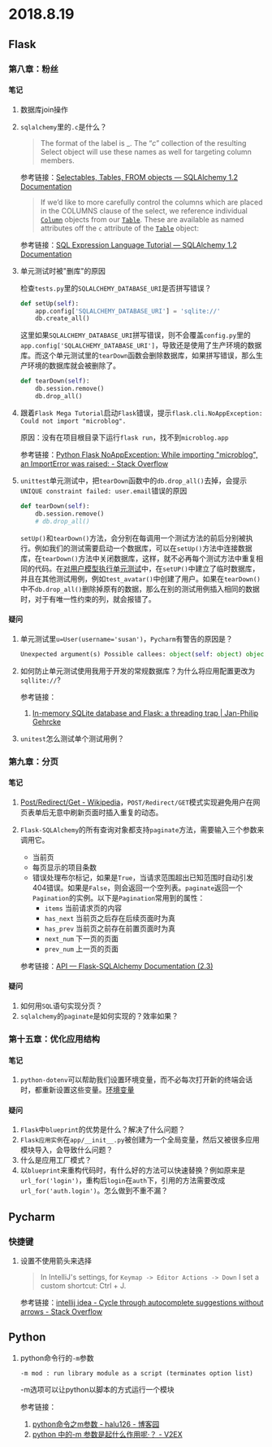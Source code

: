 # 2018.8.19

## Flask

### 第八章：粉丝

#### 笔记

1. 数据库join操作

2. `sqlalchemy`里的`.c`是什么？

   > The format of the label is <tablename>_<column>. The “*c*” collection of the resulting Select object will use these names as well for targeting column members.

   参考链接：[Selectables, Tables, FROM objects — SQLAlchemy 1.2 Documentation](http://docs.sqlalchemy.org/en/latest/core/selectable.html)

   > If we’d like to more carefully control the columns which are placed in the COLUMNS clause of the select, we reference individual [`Column`](http://docs.sqlalchemy.org/en/latest/core/metadata.html#sqlalchemy.schema.Column) objects from our [`Table`](http://docs.sqlalchemy.org/en/latest/core/metadata.html#sqlalchemy.schema.Table). These are available as named attributes off the `c` attribute of the [`Table`](http://docs.sqlalchemy.org/en/latest/core/metadata.html#sqlalchemy.schema.Table) object:

   参考链接：[SQL Expression Language Tutorial — SQLAlchemy 1.2 Documentation](http://docs.sqlalchemy.org/en/latest/core/tutorial.html)

3. 单元测试时被"删库"的原因

   检查`tests.py`里的`SQLALCHEMY_DATABASE_URI`是否拼写错误？

   ```python
   def setUp(self):
       app.config['SQLALCHEMY_DATABASE_URI'] = 'sqlite://'
       db.create_all()
   ```

   这里如果`SQLALCHEMY_DATABASE_URI`拼写错误，则不会覆盖`config.py`里的`app.config['SQLALCHEMY_DATABASE_URI']`，导致还是使用了生产环境的数据库。而这个单元测试里的`tearDown`函数会删除数据库，如果拼写错误，那么生产环境的数据库就会被删除了。

   ```python
   def tearDown(self):
       db.session.remove()
       db.drop_all()
   ```

4. 跟着`Flask Mega Tutorial`启动`Flask`错误，提示`flask.cli.NoAppException: Could not import "microblog".`

   原因：没有在项目根目录下运行`flask run`，找不到`microblog.app`

   参考链接：[Python Flask NoAppException: While importing "microblog", an ImportError was raised: - Stack Overflow](https://stackoverflow.com/questions/50691085/python-flask-noappexception-while-importing-microblog-an-importerror-was-rai)

5. `unittest`单元测试中，把`tearDown`函数中的`db.drop_all()`去掉，会提示`UNIQUE constraint failed: user.email`错误的原因

   ```python
   def tearDown(self):
       db.session.remove()
       # db.drop_all()
   ```

   `setUp()`和`tearDown()`方法，会分别在每调用一个测试方法的前后分别被执行。例如我们的测试需要启动一个数据库，可以在`setUp()`方法中连接数据库，在`tearDown()`方法中关闭数据库，这样，就不必再每个测试方法中重复相同的代码。在[对用户模型执行单元测试](https://github.com/luhuisicnu/The-Flask-Mega-Tutorial-zh/blob/master/docs/%E7%AC%AC%E5%85%AB%E7%AB%A0%EF%BC%9A%E7%B2%89%E4%B8%9D.md#%E5%AF%B9%E7%94%A8%E6%88%B7%E6%A8%A1%E5%9E%8B%E6%89%A7%E8%A1%8C%E5%8D%95%E5%85%83%E6%B5%8B%E8%AF%95)中，在`setUP()`中建立了临时数据库，并且在其他测试用例，例如`test_avatar()`中创建了用户。如果在`tearDown()`中不`db.drop_all()`删除掉原有的数据，那么在别的测试用例插入相同的数据时，对于有唯一性约束的列，就会报错了。

#### 疑问

1. 单元测试里`u=User(username='susan')`，`Pycharm`有警告的原因是？

   ```python
   Unexpected argument(s) Possible callees: object(self: object) object.__new__(cls: object)
   ```

2. 如何防止单元测试使用我用于开发的常规数据库？为什么将应用配置更改为`sqllite://`?

   参考链接：

   1. [In-memory SQLite database and Flask: a threading trap | Jan-Philip Gehrcke](https://gehrcke.de/2015/05/in-memory-sqlite-database-and-flask-a-threading-trap/)

3. `unitest`怎么测试单个测试用例？

### 第九章：分页

#### 笔记

1. [Post/Redirect/Get - Wikipedia](https://en.wikipedia.org/wiki/Post/Redirect/Get)，`POST/Redirect/GET`模式实现避免用户在网页表单后无意中刷新页面时插入重复的动态。

2. `Flask-SQLAlchemy`的所有查询对象都支持`paginate`方法，需要输入三个参数来调用它。

   * 当前页
   * 每页显示的项目条数
   * 错误处理布尔标记，如果是`True`，当请求范围超出已知范围时自动引发404错误。如果是`False`，则会返回一个空列表。`paginate`返回一个`Pagination`的实例。以下是`Pagination`常用到的属性：
     * `items`  当前请求页的内容
     * `has_next` 当前页之后存在后续页面时为真
     * `has_prev` 当前页之前存在前置页面时为真
     * `next_num` 下一页的页面
     * `prev_num` 上一页的页面

   参考链接：[API — Flask-SQLAlchemy Documentation (2.3)](http://flask-sqlalchemy.pocoo.org/2.3/api/#utilities)

#### 疑问

1. 如何用`SQL`语句实现分页？
2. `sqlalchemy`的`paginate`是如何实现的？效率如果？

### 第十五章：优化应用结构

#### 笔记

1. `python-dotenv`可以帮助我们设置环境变量，而不必每次打开新的终端会话时，都重新设置这些变量。[环境变量](https://github.com/luhuisicnu/The-Flask-Mega-Tutorial-zh/blob/master/docs/%E7%AC%AC%E5%8D%81%E4%BA%94%E7%AB%A0%EF%BC%9A%E4%BC%98%E5%8C%96%E5%BA%94%E7%94%A8%E7%BB%93%E6%9E%84.md#%E7%8E%AF%E5%A2%83%E5%8F%98%E9%87%8F)

#### 疑问

1. `Flask`中`blueprint`的优势是什么？解决了什么问题？
2. `Flask应用实例`在`app/__init__.py`被创建为一个全局变量，然后又被很多应用模块导入，会导致什么问题？
3. 什么是应用工厂模式？
4. 以`blueprint`来重构代码时，有什么好的方法可以快速替换？例如原来是`url_for('login')`，重构后`login`在`auth`下，引用的方法需要改成`url_for('auth.login')`。怎么做到不重不漏？

## Pycharm

### 快捷键

1. 设置不使用箭头来选择

   > In IntelliJ's settings, for `Keymap -> Editor Actions -> Down` I set a custom shortcut: Ctrl + J.

   参考链接：[intellij idea - Cycle through autocomplete suggestions without arrows - Stack Overflow](https://stackoverflow.com/a/26325889)

## Python

1. python命令行的`-m`参数

   ```
   -m mod : run library module as a script (terminates option list)
   ```

   -m选项可以让python以脚本的方式运行一个模块

   参考链接： 

   1. [python命令之m参数 - halu126 - 博客园](https://www.cnblogs.com/halu126/p/8831891.html)
   2. [python 中的-m 参数是起什么作用呢·？ - V2EX](https://www.v2ex.com/t/216318)